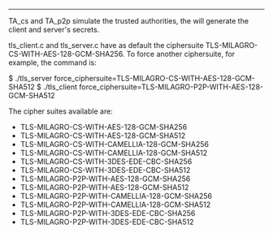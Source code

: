 
**********************************************************

TA_cs and TA_p2p simulate the trusted authorities, the
will generate the client and server's secrets.  

tls_client.c and tls_server.c have as default the
ciphersuite TLS-MILAGRO-CS-WITH-AES-128-GCM-SHA256.
To force another ciphersuite, for example, the command is:

$ ./tls_server force_ciphersuite=TLS-MILAGRO-CS-WITH-AES-128-GCM-SHA512
$ ./tls_client force_ciphersuite=TLS-MILAGRO-P2P-WITH-AES-128-GCM-SHA512

The cipher suites available are:

* TLS-MILAGRO-CS-WITH-AES-128-GCM-SHA256
* TLS-MILAGRO-CS-WITH-AES-128-GCM-SHA512
* TLS-MILAGRO-CS-WITH-CAMELLIA-128-GCM-SHA256
* TLS-MILAGRO-CS-WITH-CAMELLIA-128-GCM-SHA512
* TLS-MILAGRO-CS-WITH-3DES-EDE-CBC-SHA256
* TLS-MILAGRO-CS-WITH-3DES-EDE-CBC-SHA512
* TLS-MILAGRO-P2P-WITH-AES-128-GCM-SHA256
* TLS-MILAGRO-P2P-WITH-AES-128-GCM-SHA512
* TLS-MILAGRO-P2P-WITH-CAMELLIA-128-GCM-SHA256
* TLS-MILAGRO-P2P-WITH-CAMELLIA-128-GCM-SHA512
* TLS-MILAGRO-P2P-WITH-3DES-EDE-CBC-SHA256
* TLS-MILAGRO-P2P-WITH-3DES-EDE-CBC-SHA512

